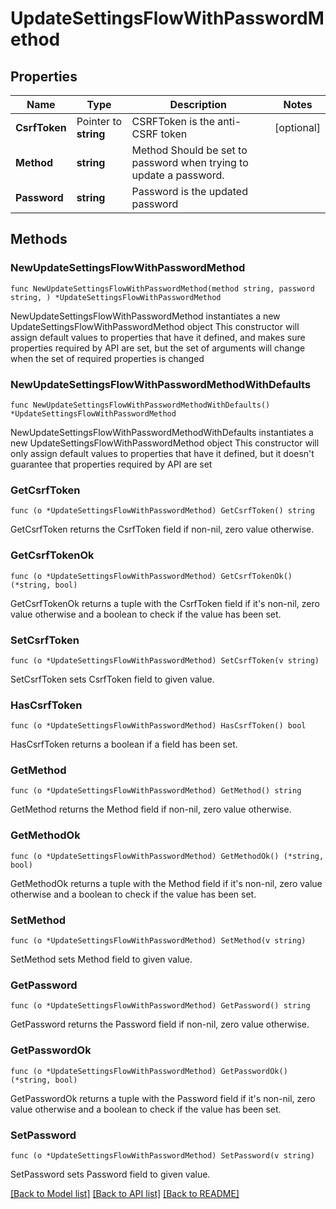 # UpdateSettingsFlowWithPasswordMethod

## Properties

Name | Type | Description | Notes
------------ | ------------- | ------------- | -------------
**CsrfToken** | Pointer to **string** | CSRFToken is the anti-CSRF token | [optional] 
**Method** | **string** | Method  Should be set to password when trying to update a password. | 
**Password** | **string** | Password is the updated password | 

## Methods

### NewUpdateSettingsFlowWithPasswordMethod

`func NewUpdateSettingsFlowWithPasswordMethod(method string, password string, ) *UpdateSettingsFlowWithPasswordMethod`

NewUpdateSettingsFlowWithPasswordMethod instantiates a new UpdateSettingsFlowWithPasswordMethod object
This constructor will assign default values to properties that have it defined,
and makes sure properties required by API are set, but the set of arguments
will change when the set of required properties is changed

### NewUpdateSettingsFlowWithPasswordMethodWithDefaults

`func NewUpdateSettingsFlowWithPasswordMethodWithDefaults() *UpdateSettingsFlowWithPasswordMethod`

NewUpdateSettingsFlowWithPasswordMethodWithDefaults instantiates a new UpdateSettingsFlowWithPasswordMethod object
This constructor will only assign default values to properties that have it defined,
but it doesn't guarantee that properties required by API are set

### GetCsrfToken

`func (o *UpdateSettingsFlowWithPasswordMethod) GetCsrfToken() string`

GetCsrfToken returns the CsrfToken field if non-nil, zero value otherwise.

### GetCsrfTokenOk

`func (o *UpdateSettingsFlowWithPasswordMethod) GetCsrfTokenOk() (*string, bool)`

GetCsrfTokenOk returns a tuple with the CsrfToken field if it's non-nil, zero value otherwise
and a boolean to check if the value has been set.

### SetCsrfToken

`func (o *UpdateSettingsFlowWithPasswordMethod) SetCsrfToken(v string)`

SetCsrfToken sets CsrfToken field to given value.

### HasCsrfToken

`func (o *UpdateSettingsFlowWithPasswordMethod) HasCsrfToken() bool`

HasCsrfToken returns a boolean if a field has been set.

### GetMethod

`func (o *UpdateSettingsFlowWithPasswordMethod) GetMethod() string`

GetMethod returns the Method field if non-nil, zero value otherwise.

### GetMethodOk

`func (o *UpdateSettingsFlowWithPasswordMethod) GetMethodOk() (*string, bool)`

GetMethodOk returns a tuple with the Method field if it's non-nil, zero value otherwise
and a boolean to check if the value has been set.

### SetMethod

`func (o *UpdateSettingsFlowWithPasswordMethod) SetMethod(v string)`

SetMethod sets Method field to given value.


### GetPassword

`func (o *UpdateSettingsFlowWithPasswordMethod) GetPassword() string`

GetPassword returns the Password field if non-nil, zero value otherwise.

### GetPasswordOk

`func (o *UpdateSettingsFlowWithPasswordMethod) GetPasswordOk() (*string, bool)`

GetPasswordOk returns a tuple with the Password field if it's non-nil, zero value otherwise
and a boolean to check if the value has been set.

### SetPassword

`func (o *UpdateSettingsFlowWithPasswordMethod) SetPassword(v string)`

SetPassword sets Password field to given value.



[[Back to Model list]](../README.md#documentation-for-models) [[Back to API list]](../README.md#documentation-for-api-endpoints) [[Back to README]](../README.md)


